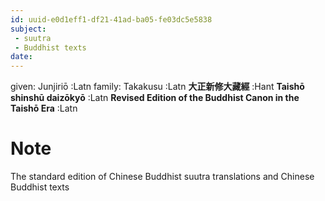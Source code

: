 ```yaml
---
id: uuid-e0d1eff1-df21-41ad-ba05-fe03dc5e5838
subject: 
 - suutra
 - Buddhist texts
date: 
---
```


given: Junjiriō :Latn
family: Takakusu :Latn
**大正新修大藏經** :Hant
**Taishō shinshū daizōkyō** :Latn
**Revised Edition of the Buddhist Canon in the Taishō Era** :Latn
# Note
The standard edition of Chinese Buddhist suutra translations and Chinese Buddhist texts